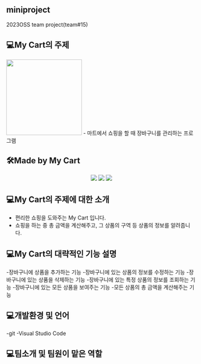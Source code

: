 ## miniproject
2023OSS team project(team#15)


## 💻My Cart의 주제
<html>
     <img src= "https://cdn.pixabay.com/photo/2013/07/12/14/53/cart-148964_960_720.png" width="200" height = "200">
     </html>
- 마트에서 쇼핑을 할 때 장바구니를 관리하는 프로그램


## 🛠Made by My Cart
<html>
    <div align="center">
    <img src="https://img.shields.io/badge/C-EAEAEA?style=for-the-badge&logo=C&logoColor=black">
    <img src="https://img.shields.io/badge/html-E34F26?style=for-the-badge&logo=html5&logoColor=white">
     <img src="https://img.shields.io/badge/Visual%20Studio%20Code-007ACC?style=for-the-badge&logo=VisualStudioCode&logoColor=white">
        </div>
    </html>


## 💻My Cart의 주제에 대한 소개
- 편리한 쇼핑을 도와주는 My Cart 입니다.
- 쇼핑을 하는 중 총 금액을 계산해주고, 그 상품의 구역 등 상품의 정보를 알려줍니다.

## 💻My Cart의 대략적인 기능 설명
-장바구니에 상품을 추가하는 기능
-장바구니에 있는 상품의 정보를 수정하는 기능
-장바구니에 있는 상품을 삭제하는 기능
-장바구니에 있는 특정 상품의 정보를 조회하는 기능
-장바구니에 있는 모든 상품을 보여주는 기능
-모든 상품의 총 금액을 계산해주는 기능

## 💻개발환경 및 언어
-git
-Visual Studio Code

## 💻팀소개 및 팀원이 맡은 역할




   
